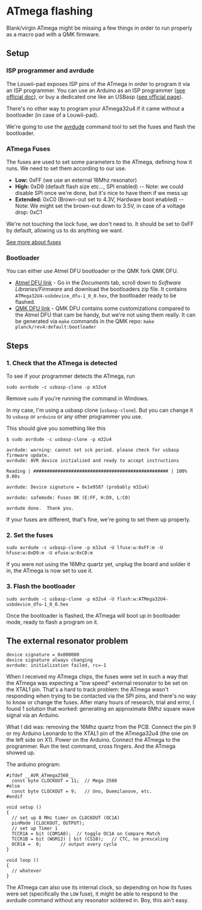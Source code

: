 # ATmega flashing

Blank/virgin ATmega might be missing a few things in order to run properly as a macro pad with a QMK firmware.

## Setup

### ISP programmer and avrdude

The Louwii-pad exposes ISP pins of the ATmega in order to program it via an ISP programmer. You can use an Arduino as an ISP programmer ([see official doc](https://www.arduino.cc/en/tutorial/arduinoISP#toc2)), or buy a dedicated one like an USBasp ([see official page](https://www.fischl.de/usbasp/)).

There's no other way to program your ATmega32u4 if it came without a bootloader (in case of a Louwii-pad).

We're going to use the [avrdude](https://www.nongnu.org/avrdude/) command tool to set the fuses and flash the bootloader.

### ATmega Fuses

The fuses are used to set some parameters to the ATmega, defining how it runs. We need to set them according to our use.

* **Low:** 0xFF (we use an external 16Mhz resonator)
* **High:** 0xD9 (default flash size etc..., SPI enabled) -- Note: we could disable SPI once we're done, but it's nice to have them if we mess up
* **Extended:** 0xC0 (Brown-out set to 4.3V, Hardware boot enabled) -- Note: We might set the brown-out down to 3.5V, in case of a voltage drop: 0xC1

We're not touching the lock fuse, we don't need to. It should be set to 0xFF by default, allowing us to do anything we want.

[See more about fuses](https://eleccelerator.com/fusecalc/fusecalc.php?chip=atmega32u4&LOW=FF&HIGH=D9&EXTENDED=C0&LOCKBIT=FF)

### Bootloader

You can either use Atmel DFU bootloader or the QMK fork QMK DFU.

* [Atmel DFU link](https://www.microchip.com/wwwproducts/en/ATmega32U4#additional-features) - Go in the _Documents_ tab, scroll down to _Software Libraries/Firmware_ and download the bootloaders zip file. It contains `ATMega32U4-usbdevice_dfu-1_0_0.hex`, the bootloader ready to be flashed.
* [QMK DFU link](https://docs.qmk.fm/#/flashing?id=qmk-dfu) - QMK DFU contains some customizations compared to the Atmel DFU that cam be handy, but we're not using them really. It can be generated via `make` commands in the QMK repo: `make planck/rev4:default:bootloader`

## Steps

### 1. Check that the ATmega is detected

To see if your programmer detects the ATmega, run

```
sudo avrdude -c usbasp-clone -p m32u4
```

Remove `sudo` if you're running the command in Windows.

In my case, I'm using a usbasp clone (`usbasp-clone`). But you can change it to `usbasp` or `arduino` or any other programmer you use.

This should give you something like this

```
$ sudo avrdude -c usbasp-clone -p m32u4

avrdude: warning: cannot set sck period. please check for usbasp firmware update.
avrdude: AVR device initialized and ready to accept instructions

Reading | ################################################## | 100% 0.00s

avrdude: Device signature = 0x1e9587 (probably m32u4)

avrdude: safemode: Fuses OK (E:FF, H:D9, L:C0)

avrdude done.  Thank you.
```

If your fuses are different, that's fine, we're going to set them up properly.

### 2. Set the fuses

```
sudo avrdude -c usbasp-clone -p m32u4 -U lfuse:w:0xFF:m -U hfuse:w:0xD9:m -U efuse:w:0xC0:m
```

If you were not using the 16Mhz quartz yet, unplug the board and solder it in, the ATmega is now set to use it.


### 3. Flash the bootloader

```
sudo avrdude -c usbasp-clone -p m32u4 -U flash:w:ATMega32U4-usbdevice_dfu-1_0_0.hex
```

Once the bootloader is flashed, the ATmega will boot up in bootloader mode, ready to flash a program on it.

## The external resonator problem

```
device signature = 0x000000
device signature always changing
avrdude: initialization failed, rc=-1
```

When I received my ATmega chips, the fuses were set in such a way that the ATmega was expecting a "low speed" external resonator to be set on the XTAL1 pin. That's a hard to track problem: the ATmega wasn't responding when trying to be contacted via the SPI pins, and there's no way to know or change the fuses. After many hours of research, trial and error, I found 1 solution that worked: generating an approximate 8Mhz square wave signal via an Arduino.

What I did was: removing the 16Mhz quartz from the PCB. Connect the pin 9 or my Arduino Leonardo to the XTAL1 pin of the ATmega32u4 (the one on the left side on X1). Power on the Arduino. Connect the ATmega to the programmer. Run the test command, cross fingers. And the ATmega showed up.

The arduino program:

```
#ifdef __AVR_ATmega2560__
  const byte CLOCKOUT = 11;  // Mega 2560
#else
  const byte CLOCKOUT = 9;   // Uno, Duemilanove, etc.
#endif

void setup ()
{
  // set up 8 MHz timer on CLOCKOUT (OC1A)
  pinMode (CLOCKOUT, OUTPUT);
  // set up Timer 1
  TCCR1A = bit (COM1A0);  // toggle OC1A on Compare Match
  TCCR1B = bit (WGM12) | bit (CS10);   // CTC, no prescaling
  OCR1A =  0;       // output every cycle
}

void loop ()
{
  // whatever
}
```

The ATmega can also use its internal clock, so depending on how its fuses were set (specifically the `LOW` fuse), it might be able to respond to the avrdude command without any resonator soldered in. Boy, this ain't easy.
